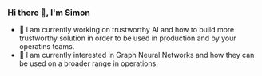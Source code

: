 ### Hi there 👋, I'm Simon

- 🔭 I am currently working on trustworthy AI and how to build more trustworthy solution in order to be used in production and by your operatins teams.
- 🌱 I am currently interested in Graph Neural Networks and how they can be used on a broader range in operations. 


<!--
**bers2342/bers2342** is a ✨ _special_ ✨ repository because its `README.md` (this file) appears on your GitHub profile.

Here are some ideas to get you started:

- 🔭 I’m currently working on ...
- 🌱 I’m currently learning ...
- 👯 I’m looking to collaborate on ...
- 🤔 I’m looking for help with ...
- 💬 Ask me about ...
- 📫 How to reach me: ...
- 😄 Pronouns: ...
- ⚡ Fun fact: ...
-->
